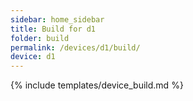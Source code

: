 ```yaml
---
sidebar: home_sidebar
title: Build for d1
folder: build
permalink: /devices/d1/build/
device: d1
---
```

{% include templates/device_build.md %}
